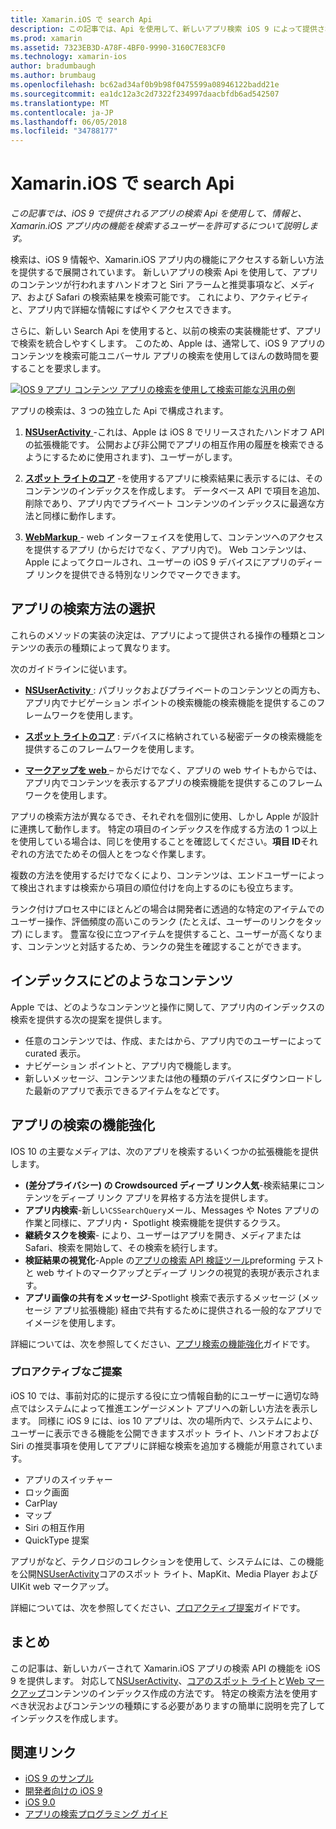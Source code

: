 ```yaml
---
title: Xamarin.iOS で search Api
description: この記事では、Api を使用して、新しいアプリ検索 iOS 9 によって提供される情報と、Xamarin.iOS アプリ内の機能を検索できるようにするについて説明します。
ms.prod: xamarin
ms.assetid: 7323EB3D-A78F-4BF0-9990-3160C7E83CF0
ms.technology: xamarin-ios
author: bradumbaugh
ms.author: brumbaug
ms.openlocfilehash: bc62ad34af0b9b98f0475599a08946122badd21e
ms.sourcegitcommit: ea1dc12a3c2d7322f234997daacbfdb6ad542507
ms.translationtype: MT
ms.contentlocale: ja-JP
ms.lasthandoff: 06/05/2018
ms.locfileid: "34788177"
---
```

# <a name="search-apis-in-xamarinios"></a>Xamarin.iOS で search Api

_この記事では、iOS 9 で提供されるアプリの検索 Api を使用して、情報と、Xamarin.iOS アプリ内の機能を検索するユーザーを許可するについて説明します。_

検索は、iOS 9 情報や、Xamarin.iOS アプリ内の機能にアクセスする新しい方法を提供するで展開されています。 新しいアプリの検索 Api を使用して、アプリのコンテンツが行われますハンドオフと Siri アラームと推奨事項など、メディア、および Safari の検索結果を検索可能です。 これにより、アクティビティと、アプリ内で詳細な情報にすばやくアクセスできます。

さらに、新しい Search Api を使用すると、以前の検索の実装機能せず、アプリで検索を統合しやすくします。 このため、Apple は、通常して、iOS 9 アプリのコンテンツを検索可能ユニバーサル アプリの検索を使用してほんの数時間を要することを要求します。

[![](images/intro01.png "IOS 9 アプリ コンテンツ アプリの検索を使用して検索可能な汎用の例")](images/intro01.png#lightbox)

アプリの検索は、3 つの独立した Api で構成されます。

1. [**NSUserActivity** ](nsuseractivity.md) -これは、Apple は iOS 8 でリリースされたハンドオフ API の拡張機能です。 公開および非公開でアプリの相互作用の履歴を検索できるようにするために使用されます)、ユーザーがします。

2. [**スポット ライトのコア**](corespotlight.md) -を使用するアプリに検索結果に表示するには、そのコンテンツのインデックスを作成します。 データベース API で項目を追加、削除であり、アプリ内でプライベート コンテンツのインデックスに最適な方法と同様に動作します。

3. [**WebMarkup** ](web-markup.md) - web インターフェイスを使用して、コンテンツへのアクセスを提供するアプリ (からだけでなく、アプリ内で)。 Web コンテンツは、Apple によってクロールされ、ユーザーの iOS 9 デバイスにアプリのディープ リンクを提供できる特別なリンクでマークできます。

## <a name="selecting-an-app-search-approach"></a>アプリの検索方法の選択

これらのメソッドの実装の決定は、アプリによって提供される操作の種類とコンテンツの表示の種類によって異なります。

次のガイドラインに従います。

- [**NSUserActivity** ](nsuseractivity.md) : パブリックおよびプライベートのコンテンツとの両方も、アプリ内でナビゲーション ポイントの検索機能の検索機能を提供するこのフレームワークを使用します。

- [**スポット ライトのコア**](corespotlight.md) : デバイスに格納されている秘密データの検索機能を提供するこのフレームワークを使用します。

- [**マークアップを web** ](web-markup.md) – からだけでなく、アプリの web サイトもからでは、アプリ内でコンテンツを表示するアプリの検索機能を提供するこのフレームワークを使用します。

アプリの検索方法が異なるでき、それぞれを個別に使用、しかし Apple が設計に連携して動作します。 特定の項目のインデックスを作成する方法の 1 つ以上を使用している場合は、同じを使用することを確認してください。**項目 ID**それぞれの方法でためその個人とをつなぐ作業します。

複数の方法を使用するだけでなくにより、コンテンツは、エンドユーザーによって検出されますは検索から項目の順位付けを向上するのにも役立ちます。

ランク付けプロセス中にほとんどの場合は開発者に透過的な特定のアイテムでのユーザー操作、評価頻度の高いこのランク (たとえば、ユーザーのリンクをタップ) にします。
豊富な役に立つアイテムを提供すること、ユーザーが高くなります、コンテンツと対話するため、ランクの発生を確認することができます。

## <a name="what-content-to-index"></a>インデックスにどのようなコンテンツ

Apple では、どのようなコンテンツと操作に関して、アプリ内のインデックスの検索を提供する次の提案を提供します。

 - 任意のコンテンツでは、作成、またはから、アプリ内でのユーザーによって curated 表示。
 - ナビゲーション ポイントと、アプリ内で機能します。
 - 新しいメッセージ、コンテンツまたは他の種類のデバイスにダウンロードした最新のアプリで表示できるアイテムをなどです。

## <a name="app-search-enhancements"></a>アプリの検索の機能強化

IOS 10 の主要なメディアは、次のアプリを検索するいくつかの拡張機能を提供します。

- **(差分プライバシー) の Crowdsourced ディープ リンク人気**-検索結果にコンテンツをディープ リンク アプリを昇格する方法を提供します。
- **アプリ内検索**-新しい`CSSearchQuery`メール、Messages や Notes アプリの作業と同様に、アプリ内・ Spotlight 検索機能を提供するクラス。
- **継続タスクを検索**- により、ユーザーはアプリを開き、メディアまたは Safari、検索を開始して、その検索を続行します。
- **検証結果の視覚化**-Apple の[アプリの検索 API 検証ツール](https://search.developer.apple.com/appsearch-validation-tool)preforming テストと web サイトのマークアップとディープ リンクの視覚的表現が表示されます。
- **アプリ画像の共有をメッセージ**-Spotlight 検索で表示するメッセージ (メッセージ アプリ拡張機能) 経由で共有するために提供される一般的なアプリでイメージを使用します。

詳細については、次を参照してください、[アプリ検索の機能強化](~/ios/platform/search/app-search-enhancements.md)ガイドです。

### <a name="proactive-suggestions"></a>プロアクティブなご提案

iOS 10 では、事前対応的に提示する役に立つ情報自動的にユーザーに適切な時点ではシステムによって推進エンゲージメント アプリへの新しい方法を表示します。 同様に iOS 9 には、ios 10 アプリは、次の場所内で、システムにより、ユーザーに表示できる機能を公開できますスポット ライト、ハンドオフおよび Siri の推奨事項を使用してアプリに詳細な検索を追加する機能が用意されています。

- アプリのスイッチャー
- ロック画面
- CarPlay
- マップ
- Siri の相互作用
- QuickType 提案 

アプリがなど、テクノロジのコレクションを使用して、システムには、この機能を公開[NSUserActivity](https://developer.xamarin.com/api/type/Foundation.NSUserActivity/)コアのスポット ライト、MapKit、Media Player および UIKit web マークアップ。

詳細については、次を参照してください、[プロアクティブ提案](~/ios/platform/search/proactive-suggestions.md)ガイドです。

## <a name="summary"></a>まとめ

この記事は、新しいカバーされて Xamarin.iOS アプリの検索 API の機能を iOS 9 を提供します。 対応して[NSUserActivity](nsuseractivity.md)、[コアのスポット ライト](corespotlight.md)と[Web マークアップ](web-markup.md)コンテンツのインデックス作成の方法です。 特定の検索方法を使用すべき状況およびコンテンツの種類にする必要がありますの簡単に説明を完了してインデックスを作成します。



## <a name="related-links"></a>関連リンク

- [iOS 9 のサンプル](https://developer.xamarin.com/samples/ios/iOS9/)
- [開発者向けの iOS 9](https://developer.apple.com/ios/pre-release/)
- [iOS 9.0](https://developer.apple.com/library/prerelease/ios/releasenotes/General/WhatsNewIniOS/Articles/iOS9.html)
- [アプリの検索プログラミング ガイド](https://developer.apple.com/library/prerelease/ios/documentation/General/Conceptual/AppSearch/index.html#//apple_ref/doc/uid/TP40016308)
